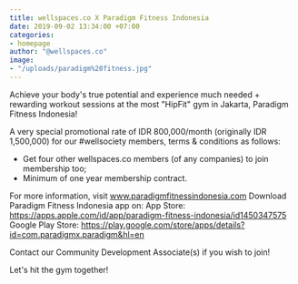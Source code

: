 ```yaml
---
title: wellspaces.co X Paradigm Fitness Indonesia
date: 2019-09-02 13:34:00 +07:00
categories:
- homepage
author: "@wellspaces.co"
image:
- "/uploads/paradigm%20fitness.jpg"
---
```


Achieve your body's true potential and experience much needed + rewarding workout sessions at the most "HipFit" gym in Jakarta, Paradigm Fitness Indonesia!

A very special promotional rate of IDR 800,000/month (originally IDR 1,500,000) for our #wellsociety members, terms & conditions as follows:
- Get four other wellspaces.co members (of any companies) to join membership too;
- Minimum of one year membership contract.

For more information, visit www.paradigmfitnessindonesia.com
Download Paradigm Fitness Indonesia app on:
App Store: https://apps.apple.com/id/app/paradigm-fitness-indonesia/id1450347575
Google Play Store: https://play.google.com/store/apps/details?id=com.paradigmx.paradigm&hl=en

Contact our Community Development Associate(s) if you wish to join!

Let's hit the gym together!